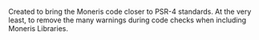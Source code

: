 Created to bring the Moneris code closer to PSR-4 standards. At the very least, to remove the many warnings during code checks when including Moneris Libraries.
